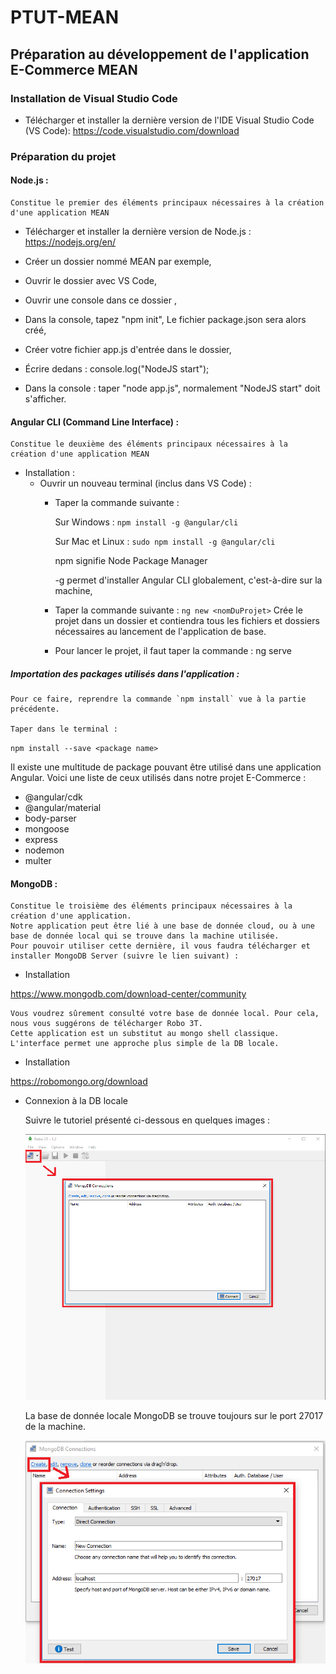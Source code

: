 # PTUT-MEAN

## Préparation au développement de l'application E-Commerce MEAN

### Installation de Visual Studio Code

 - Télécharger et installer la dernière version de l'IDE Visual Studio Code (VS Code):
    https://code.visualstudio.com/download

### Préparation du projet
#### Node.js :
    Constitue le premier des éléments principaux nécessaires à la création d'une application MEAN
 - Télécharger et installer la dernière version de Node.js :
    https://nodejs.org/en/

 - Créer un dossier nommé MEAN par exemple,
 - Ouvrir le dossier avec VS Code,
 - Ouvrir une console dans ce dossier ,
 - Dans la console, tapez "npm init", Le fichier package.json sera alors créé,
 - Créer votre fichier app.js d'entrée dans le dossier,
 - Écrire dedans : console.log("NodeJS start");
 - Dans la console : taper "node app.js", normalement "NodeJS start" doit s'afficher.
 

#### Angular CLI (Command Line Interface) :

    Constitue le deuxième des éléments principaux nécessaires à la création d'une application MEAN

 - Installation :
    - Ouvrir un nouveau terminal (inclus dans VS Code) :
        - Taper la commande suivante : 

            Sur Windows : `npm install -g @angular/cli`
            
            Sur Mac et Linux : `sudo npm install -g @angular/cli`

               
            npm signifie Node Package Manager

            -g permet d'installer Angular CLI globalement, c'est-à-dire sur la machine, 
        
        - Taper la commande suivante : `ng new <nomDuProjet>`
            Crée le projet dans un dossier <nomDuProjet> et contiendra tous les fichiers et dossiers nécessaires au lancement de l'application de base.
            
        - Pour lancer le projet, il faut taper la commande : ng serve


##### Importation des packages utilisés dans l'application :
    
    Pour ce faire, reprendre la commande `npm install` vue à la partie précédente.
    
    Taper dans le terminal :
    

`npm install --save <package name>`
        
Il existe une multitude de package pouvant être utilisé dans une application Angular. Voici une liste de ceux utilisés dans notre projet E-Commerce :
        
        
 - @angular/cdk
 - @angular/material
 - body-parser
 - mongoose
 - express
 - nodemon
 - multer
 

#### MongoDB :

    Constitue le troisième des éléments principaux nécessaires à la création d'une application.
    Notre application peut être lié à une base de donnée cloud, ou à une base de donnée local qui se trouve dans la machine utilisée.
    Pour pouvoir utiliser cette dernière, il vous faudra télécharger et installer MongoDB Server (suivre le lien suivant) :

 - Installation


https://www.mongodb.com/download-center/community


    Vous voudrez sûrement consulté votre base de donnée local. Pour cela, nous vous suggérons de télécharger Robo 3T.
    Cette application est un substitut au mongo shell classique. L'interface permet une approche plus simple de la DB locale.

 - Installation


https://robomongo.org/download


 - Connexion à la DB locale

    Suivre le tutoriel présenté ci-dessous en quelques images :
    
    ![Onglet Connect](images/robot3tConnect.PNG)
    
    
    La base de donnée locale MongoDB se trouve toujours sur le port 27017 de la machine.
    
    ![Paramètre de connexion](images/paramConnect.PNG)    
